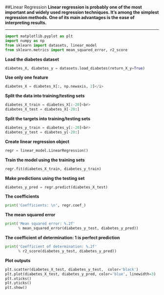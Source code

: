 ##Linear Regression
**Linear regression is probably one of the most important and widely used regression techniques.
It’s among the simplest regression methods.
One of its main advantages is the ease of interpreting results.**
<hr>

``` Python
import matplotlib.pyplot as plt
import numpy as np
from sklearn import datasets, linear_model
from sklearn.metrics import mean_squared_error, r2_score
```

**Load the diabetes dataset**
``` Python
diabetes_X, diabetes_y = datasets.load_diabetes(return_X_y=True)
```
**Use only one feature**<br>
``` Python
diabetes_X = diabetes_X[:, np.newaxis, 2]</i>
```
**Split the data into training/testing sets**<br>
``` Python
diabetes_X_train = diabetes_X[:-20]<br>
diabetes_X_test = diabetes_X[-20:]
```
**Split the targets into training/testing sets**<br>
``` python
diabetes_y_train = diabetes_y[:-20]<br>
diabetes_y_test = diabetes_y[-20:]
```
**Create linear regression object**<br>
```python
regr = linear_model.LinearRegression()
```

**Train the model using the training sets**<br>
```python
regr.fit(diabetes_X_train, diabetes_y_train)
```

**Make predictions using the testing set**<br>
```python
diabetes_y_pred = regr.predict(diabetes_X_test)
```

**The coefficients**<br>
```python
print('Coefficients: \n', regr.coef_)
```
**The mean squared error**
```python
print('Mean squared error: %.2f'
      % mean_squared_error(diabetes_y_test, diabetes_y_pred))
```
**The coefficient of determination: 1 is perfect prediction**
```python
print('Coefficient of determination: %.2f'
      % r2_score(diabetes_y_test, diabetes_y_pred))
```


**Plot outputs**<br>
```python
plt.scatter(diabetes_X_test, diabetes_y_test,  color='black')
plt.plot(diabetes_X_test, diabetes_y_pred, color='blue', linewidth=3)
plt.xticks()
plt.yticks()
plt.show()
```